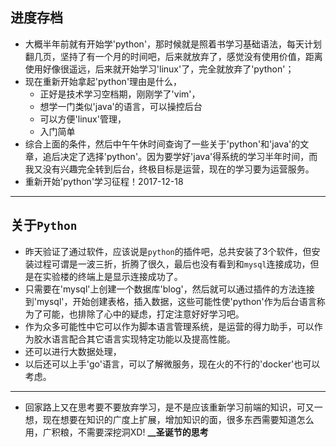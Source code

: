 ## 进度存档
- 大概半年前就有开始学'python'，那时候就是照着书学习基础语法，每天计划翻几页，坚持了有一个月的时间吧，后来就放弃了，感觉没有使用价值，距离使用好像很遥远，后来就开始学习'linux'了，完全就放弃了'python'；
- 现在重新开始拿起'python'理由是什么，
  - 正好是技术学习空档期，刚刚学了'vim'，
  - 想学一门类似'java'的语言，可以操控后台
  - 可以方便'linux'管理，
  - 入门简单
- 综合上面的条件，然后中午午休时间查询了一些关于'python'和'java'的文章，追后决定了选择'python'。因为要学好'java'得系统的学习半年时间，而我又没有兴趣完全转到后台，终极目标是运营，现在的学习要为运营服务。
- 重新开始'python'学习征程！2017-12-18

---
## 关于`Python`
- 昨天验证了通过软件，应该说是`python`的插件吧，总共安装了3个软件，但安装过程可谓是一波三折，折腾了很久，最后也没有看到和`mysql`连接成功，但是在实验楼的终端上是显示连接成功了。
- 只需要在'mysql'上创建一个数据库'blog'，然后就可以通过插件的方法连接到'mysql'，开始创建表格，插入数据，这些可能性使'python'作为后台语言称为了可能，也排除了心中的疑虑，打定注意好好学习吧。
- 作为众多可能性中它可以作为脚本语言管理系统，是运营的得力助手，可以作为胶水语言配合其它语言实现特定功能以及提高性能。
- 还可以进行大数据处理，
- 以后还可以上手'go'语言，可以了解微服务，现在火的不行的'docker'也可以考虑。

---

- 回家路上又在思考要不要放弃学习，是不是应该重新学习前端的知识，可又一想，现在想要在知识的广度上扩展，增加知识的面，很多东西需要知道怎么用，广积粮，不需要深挖洞XD! **__圣诞节的思考**
